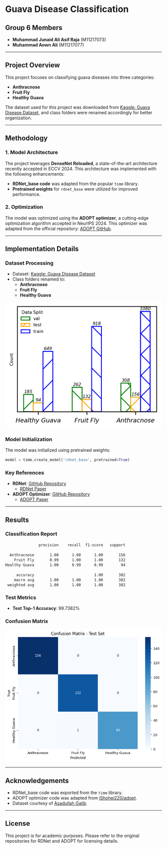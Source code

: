 # Guava Disease Classification

## Group 6 Members
- **Muhammad Junaid Ali Asif Raja** (M11217073)  
- **Muhammad Aown Ali** (M11217077)

---

## Project Overview
This project focuses on classifying guava diseases into three categories:
- **Anthracnose**
- **Fruit Fly**
- **Healthy Guava**

The dataset used for this project was downloaded from [Kaggle: Guava Disease Dataset](https://www.kaggle.com/datasets/asadullahgalib/guava-disease-dataset), and class folders were renamed accordingly for better organization.

---

## Methodology

### 1. Model Architecture
The project leverages **DenseNet Reloaded**, a state-of-the-art architecture recently accepted in ECCV 2024. This architecture was implemented with the following enhancements:
- **RDNet_base code** was adapted from the popular `timm` library.
- **Pretrained weights** for `rdnet_base` were utilized for improved performance.

### 2. Optimization
The model was optimized using the **ADOPT optimizer**, a cutting-edge optimization algorithm accepted in NeurIPS 2024. This optimizer was adapted from the official repository: [ADOPT GitHub](https://github.com/iShohei220/adopt).

---

## Implementation Details

### Dataset Processing
- Dataset: [Kaggle: Guava Disease Dataset](https://www.kaggle.com/datasets/asadullahgalib/guava-disease-dataset)
- Class folders renamed to:
  - **Anthracnose**
  - **Fruit Fly**
  - **Healthy Guava**

![Dataset Overview](outputs/plot.png)

### Model Initialization
The model was initialized using pretrained weights:
```python
model = timm.create_model('rdnet_base', pretrained=True)
```

### Key References
- **RDNet**: [GitHub Repository](https://github.com/naver-ai/rdnet)  
  - [RDNet Paper](https://arxiv.org/abs/2403.19588)
- **ADOPT Optimizer**: [GitHub Repository](https://github.com/iShohei220/adopt)  
  - [ADOPT Paper](https://arxiv.org/abs/2411.02853)

---

## Results

### Classification Report
```
               precision    recall  f1-score   support

  Anthracnose       1.00      1.00      1.00       156
    Fruit Fly       0.99      1.00      1.00       132
Healthy Guava       1.00      0.99      0.99        94

     accuracy                           1.00       382
    macro avg       1.00      1.00      1.00       382
 weighted avg       1.00      1.00      1.00       382
```

### Test Metrics
- **Test Top-1 Accuracy**: 99.7382%

### Confusion Matrix
![Confusion Matrix](outputs/cm.png)

---

## Acknowledgements
- RDNet_base code was exported from the `timm` library.
- ADOPT optimizer code was adapted from [iShohei220/adopt](https://github.com/iShohei220/adopt).
- Dataset courtesy of [Asadullah Galib](https://www.kaggle.com/asadullahgalib).

---

## License
This project is for academic purposes. Please refer to the original repositories for RDNet and ADOPT for licensing details.
